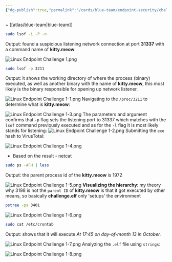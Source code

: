 ```yaml
---
{"dg-publish":true,"permalink":"/cards/blue-team/endpoint-security/challenges/linux-endpoint-challenge-1/"}
---
```


~ [[atlas/blue-team\|blue-team]] 

```bash
sudo lsof -i -P -n
```

Output: found a suspicious listening network connection at port **31337** with a command name of **kitty.meow**

![Linux Endpoint Challenge 1.png](/img/user/cards/blue-team/endpoint-security/images/Linux%20Endpoint%20Challenge%201.png)

```bash
sudo lsof -p 3211
```

Output: it shows the working directory of where the process (binary) executed, as well as another binary with the name of **kitty.meow**, this most likely is the binary responsible for opening up network listener.

![Linux Endpoint Challenge 1-1.png](/img/user/cards/blue-team/endpoint-security/images/Linux%20Endpoint%20Challenge%201-1.png)
Navigating to the `/proc/3211` to determine what is **kitty.meow**:

![Linux Endpoint Challenge 1-3.png](/img/user/cards/blue-team/endpoint-security/images/Linux%20Endpoint%20Challenge%201-3.png)
The parameters and argument confirms that `-p` flag sets the listening port to 31337 which matches with the `lsof` command previously executed and as for the `-l` flag it is most likely stands for listening:
![Linux Endpoint Challenge 1-2.png](/img/user/cards/blue-team/endpoint-security/images/Linux%20Endpoint%20Challenge%201-2.png)
Submitting the `exe` hash to VirusTotal:

![Linux Endpoint Challenge 1-4.png](/img/user/cards/blue-team/endpoint-security/images/Linux%20Endpoint%20Challenge%201-4.png)
- Based on the result - netcat

```bash
sudo ps -AFH | less
```

Output: the parent process id of the **kitty.meow** is 1972

![Linux Endpoint Challenge 1-5.png](/img/user/cards/blue-team/endpoint-security/images/Linux%20Endpoint%20Challenge%201-5.png)
**Visualizing the hierarchy**: my theory why 3198 is not the `parent ID` of **kitty.meow** is that it got executed by other means, so basically **challenge.elf** only 'setups' the environment

```bash
pstree -ps 3401
```

![Linux Endpoint Challenge 1-6.png](/img/user/cards/blue-team/endpoint-security/images/Linux%20Endpoint%20Challenge%201-6.png)

```bash
sudo cat /etc/crontab
```

Output: shows that it will execute _At 17:45 on day-of-month 13 in October._

![Linux Endpoint Challenge 1-7.png](/img/user/cards/blue-team/endpoint-security/images/Linux%20Endpoint%20Challenge%201-7.png)
Analyzing the `.elf` file using `strings`:

![Linux Endpoint Challenge 1-8.png](/img/user/cards/blue-team/endpoint-security/images/Linux%20Endpoint%20Challenge%201-8.png)
